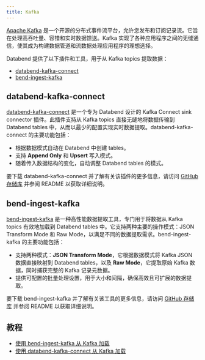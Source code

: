 ```yaml
---
title: Kafka
---
```


[Apache Kafka](https://kafka.apache.org/) 是一个开源的分布式事件流平台，允许您发布和订阅记录流。它旨在处理高吞吐量、容错和实时数据馈送。Kafka 实现了各种应用程序之间的无缝通信，使其成为构建数据管道和流数据处理应用程序的理想选择。

Databend 提供了以下插件和工具，用于从 Kafka topics 提取数据：

- [databend-kafka-connect](#databend-kafka-connect)
- [bend-ingest-kafka](#bend-ingest-kafka)

## databend-kafka-connect

[databend-kafka-connect](https://github.com/databendcloud/databend-kafka-connect) 是一个专为 Databend 设计的 Kafka Connect sink connector 插件。此插件支持从 Kafka topics 直接无缝地将数据传输到 Databend tables 中，从而以最少的配置实现实时数据提取。databend-kafka-connect 的主要功能包括：

- 根据数据模式自动在 Databend 中创建 tables。
- 支持 **Append Only** 和 **Upsert** 写入模式。
- 随着传入数据结构的变化，自动调整 Databend tables 的模式。

要下载 databend-kafka-connect 并了解有关该插件的更多信息，请访问 [GitHub 存储库](https://github.com/databendcloud/databend-kafka-connect) 并参阅 README 以获取详细说明。

## bend-ingest-kafka

[bend-ingest-kafka](https://github.com/databendcloud/bend-ingest-kafka) 是一种高性能数据提取工具，专门用于将数据从 Kafka topics 有效地加载到 Databend tables 中。它支持两种主要的操作模式：JSON Transform Mode 和 Raw Mode，以满足不同的数据提取需求。bend-ingest-kafka 的主要功能包括：

- 支持两种模式：**JSON Transform Mode**，它根据数据模式将 Kafka JSON 数据直接映射到 Databend tables，以及 **Raw Mode**，它提取原始 Kafka 数据，同时捕获完整的 Kafka 记录元数据。
- 提供可配置的批量处理设置，用于大小和间隔，确保高效且可扩展的数据提取。

要下载 bend-ingest-kafka 并了解有关该工具的更多信息，请访问 [GitHub 存储库](https://github.com/databendcloud/bend-ingest-kafka) 并参阅 README 以获取详细说明。

## 教程

- [使用 bend-ingest-kafka 从 Kafka 加载](/tutorials/load/kafka-bend-ingest-kafka)
- [使用 databend-kafka-connect 从 Kafka 加载](/tutorials/load/kafka-databend-kafka-connect)
